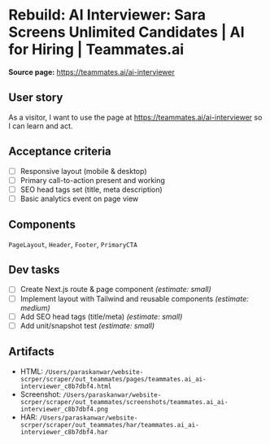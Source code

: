 # Rebuild: AI Interviewer: Sara Screens Unlimited Candidates | AI for Hiring | Teammates.ai

**Source page:** https://teammates.ai/ai-interviewer

## User story
As a visitor, I want to use the page at https://teammates.ai/ai-interviewer so I can learn and act.

## Acceptance criteria
- [ ] Responsive layout (mobile & desktop)
- [ ] Primary call-to-action present and working
- [ ] SEO head tags set (title, meta description)
- [ ] Basic analytics event on page view

## Components
`PageLayout`, `Header`, `Footer`, `PrimaryCTA`

## Dev tasks
- [ ] Create Next.js route & page component _(estimate: small)_
- [ ] Implement layout with Tailwind and reusable components _(estimate: medium)_
- [ ] Add SEO head tags (title/meta) _(estimate: small)_
- [ ] Add unit/snapshot test _(estimate: small)_

## Artifacts
- HTML: `/Users/paraskanwar/website-scrper/scraper/out_teammates/pages/teammates.ai_ai-interviewer_c8b7dbf4.html`
- Screenshot: `/Users/paraskanwar/website-scrper/scraper/out_teammates/screenshots/teammates.ai_ai-interviewer_c8b7dbf4.png`
- HAR: `/Users/paraskanwar/website-scrper/scraper/out_teammates/har/teammates.ai_ai-interviewer_c8b7dbf4.har`
